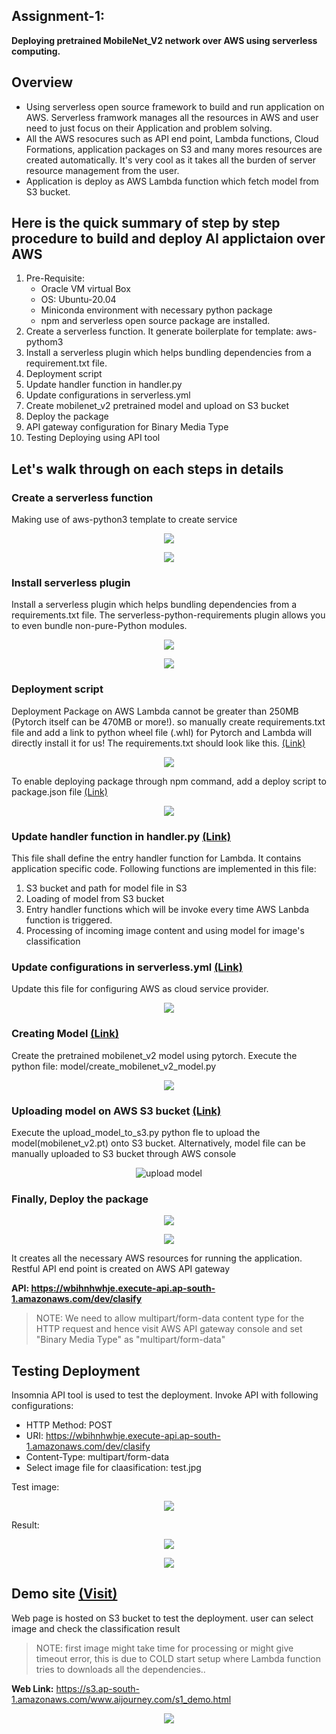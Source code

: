 ## Assignment-1: 
**Deploying pretrained MobileNet_V2 network over AWS using serverless computing.**

## Overview

* Using serverless open source framework to build and run application on AWS. Serverless framwork manages all the resources in AWS and user need to just focus on their Application and problem solving.
* All the AWS resocures such as API end point, Lambda functions, Cloud Formations, application packages on S3 and many mores resources are created automatically. It's very cool as it takes all the burden of server resource management from the user.
* Application is deploy as AWS Lambda function which fetch model from S3 bucket.

## Here is the quick summary of step by step procedure to build and deploy AI applictaion over AWS

1. Pre-Requisite: 
    * Oracle VM virtual Box
    * OS: Ubuntu-20.04
    * Miniconda environment with necessary python package
    * npm and serverless open source package are installed.
1. Create a serverless function. It generate boilerplate for template: aws-pythom3
2. Install a serverless plugin which helps bundling dependencies from a requirement.txt file. 
3. Deployment script
6. Update handler function in handler.py
7. Update configurations in serverless.yml
8. Create mobilenet_v2 pretrained model and upload on S3 bucket
8. Deploy the package
9. API gateway configuration for Binary Media Type
11. Testing Deploying using API tool

## Let's walk through on each steps in details

### Create a serverless function

Making use of aws-python3 template to create service

<p align="center"><img style="max-width:800px" src="doc_images/sls_create.png"></p>

<p align="center"><img style="max-width:800px" src="doc_images/sls_create_cli_status.png"></p>

### Install serverless plugin
Install a serverless plugin which helps bundling dependencies from a requirements.txt file. The serverless-python-requirements plugin allows you to even bundle non-pure-Python modules. 

<p align="center"><img style="max-width:800px" src="doc_images/sls_plugin.png"></p>

<p align="center"><img style="max-width:800px" src="doc_images/sls_plugn_cli_status.png"></p>

### Deployment script
Deployment Package on AWS Lambda cannot be greater than 250MB (Pytorch itself can be 470MB or more!). so manually create requirements.txt file and add a link to python wheel file (.whl) for Pytorch and Lambda will directly install it for us! 
The requirements.txt should look like this. [(Link)](mobilenetv2-pytorch-aws/requirements.txt)

<p align="center"><img style="max-width:800px" src="doc_images/requirements.png"></p>

To enable deploying package through npm command, add a deploy script to package.json file [(Link)](mobilenetv2-pytorch-aws/package.json)

<p align="center"><img style="max-width:800px" src="doc_images/package.png"></p>

### Update handler function in handler.py [(Link)](mobilenetv2-pytorch-aws/handler.py)
This file shall define the entry handler function for Lambda. It contains application specific code. Following functions are implemented in this file:
1. S3 bucket and path for model file in S3
2. Loading of model from S3 bucket
3. Entry handler functions which will be invoke every time AWS Lanbda function is triggered.
3. Processing of incoming image content and using model for image's classification

### Update configurations in serverless.yml [(Link)](mobilenetv2-pytorch-aws/serverless.yml)
Update this file for configuring AWS as cloud service provider. 

<p align="center"><img style="max-width:800px" src="doc_images/serverless_yml.png"></p>

### Creating Model [(Link)](mobilenetv2-pytorch-aws/model/create_mobilenet_v2_model.py)

Create the pretrained mobilenet_v2 model using pytorch. Execute the python file: model/create_mobilenet_v2_model.py
<p align="center"><img style="max-width:800px" src="doc_images/create_model.png"></p>


### Uploading model on AWS S3 bucket [(Link)](mobilenetv2-pytorch-aws/model/upload_model_to_s3.py)

Execute the upload_model_to_s3.py python fle to upload the model(mobilenet_v2.pt) onto S3 bucket. Alternatively, model file can be manually uploaded to S3 bucket through AWS console
<p align="center"><img style="max-width:800px" src="doc_images/upload_model.png" alt="upload model"></p>

### Finally, Deploy the package
<p align="center"><img style="max-width:800px" src="doc_images/npm_deploy.png"></p>

<p align="center"><img style="max-width:800px" src="doc_images/npm_deploy_cli_status.png"></p>

It creates all the necessary AWS resources for running the application. Restful API end point is created on AWS API gateway

**API: https://wbihnhwhje.execute-api.ap-south-1.amazonaws.com/dev/clasify**

> NOTE: We need to allow multipart/form-data content type for the HTTP request and hence visit AWS API gateway console and set "Binary Media Type" as "multipart/form-data"

## Testing Deployment

Insomnia API tool is used to test the deployment. Invoke API with following configurations:

* HTTP Method: POST
* URI: https://wbihnhwhje.execute-api.ap-south-1.amazonaws.com/dev/clasify
* Content-Type: multipart/form-data
* Select image file for claasification: test.jpg

Test image:
<p align="center"><img src="doc_images/test.jpg"></p>

Result:
<p align="center"><img style="max-width:800px" src="doc_images/insomnia_result.png"></p>

<p align="center"><img style="max-width:800px" src="doc_images/insomnia_header.png"></p>

## Demo site [(Visit)](https://s3.ap-south-1.amazonaws.com/www.aijourney.com/s1_demo.html)

Web page is hosted on S3 bucket to test the deployment. user can select image and check the classification result 
> NOTE: first image might take time for processing or might give timeout error, this is due to COLD start setup where Lambda function tries to downloads all the dependencies..

**Web Link:** https://s3.ap-south-1.amazonaws.com/www.aijourney.com/s1_demo.html

<p align="center"><img img style="max-width:400px" src="doc_images/s1_web_page.png" href="https://s3.ap-south-1.amazonaws.com/www.aijourney.com/s1_demo.html"></p>


